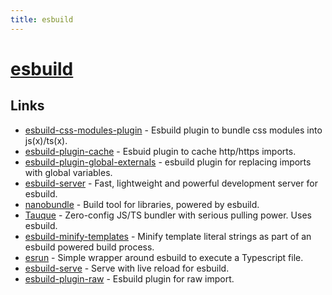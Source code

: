 ```yaml
---
title: esbuild
---
```


# [esbuild](https://github.com/evanw/esbuild)

## Links

- [esbuild-css-modules-plugin](https://github.com/indooorsman/esbuild-css-modules-plugin) - Esbuild plugin to bundle css modules into js(x)/ts(x).
- [esbuild-plugin-cache](https://github.com/dalcib/esbuild-plugin-cache) - Esbuid plugin to cache http/https imports.
- [esbuild-plugin-global-externals](https://github.com/fal-works/esbuild-plugin-global-externals) - esbuild plugin for replacing imports with global variables.
- [esbuild-server](https://github.com/oblador/esbuild-server) - Fast, lightweight and powerful development server for esbuild.
- [nanobundle](https://github.com/cometkim/nanobundle) - Build tool for libraries, powered by esbuild.
- [Tauque](https://github.com/CTNicholas/tauque) - Zero-config JS/TS bundler with serious pulling power. Uses esbuild.
- [esbuild-minify-templates](https://github.com/maxmilton/esbuild-minify-templates) - Minify template literal strings as part of an esbuild powered build process.
- [esrun](https://github.com/digital-loukoum/esrun) - Simple wrapper around esbuild to execute a Typescript file.
- [esbuild-serve](https://github.com/nativew/esbuild-serve) - Serve with live reload for esbuild.
- [esbuild-plugin-raw](https://github.com/hannoeru/esbuild-plugin-raw) - Esbuild plugin for raw import.